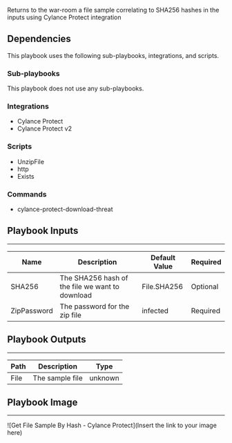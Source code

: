 Returns to the war-room a file sample correlating to SHA256 hashes in the inputs using Cylance Protect integration

## Dependencies
This playbook uses the following sub-playbooks, integrations, and scripts.

### Sub-playbooks
This playbook does not use any sub-playbooks.

### Integrations
* Cylance Protect
* Cylance Protect v2

### Scripts
* UnzipFile
* http
* Exists

### Commands
* cylance-protect-download-threat

## Playbook Inputs
---

| **Name** | **Description** | **Default Value** | **Required** |
| --- | --- | --- | --- |
| SHA256 | The SHA256 hash of the file we want to download | File.SHA256 | Optional |
| ZipPassword | The password for the zip file | infected | Required |

## Playbook Outputs
---

| **Path** | **Description** | **Type** |
| --- | --- | --- |
| File | The sample file | unknown |

## Playbook Image
---
![Get File Sample By Hash - Cylance Protect](Insert the link to your image here)
